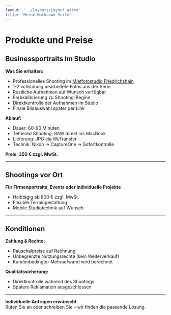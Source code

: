 ```yaml
---
layout: '../layouts/Layout.astro'
title: 'Meine Markdown-Seite'
---
```


# Produkte und Preise

## Businessportraits im Studio

**Was Sie erhalten:**
- Professionelles Shooting im [Mietfotostudio Friedrichshain](https://www.mietfotostudio.berlin/Onlinebuchung)
- 1-2 vollständig bearbeitete Fotos aus der Serie
- Restliche Aufnahmen auf Wunsch verfügbar
- Farbkalibrierung zu Shooting-Beginn
- Direktkontrolle der Aufnahmen im Studio
- Finale Bildauswahl später per Link

**Ablauf:**
- Dauer: 60-90 Minuten
- Tethered Shooting: RAW direkt ins MacBook
- Lieferung: JPG via WeTransfer
- Technik: Nikon → CaptureOne → Sofortkontrolle

**Preis: 350 € zzgl. MwSt.**

---

## Shootings vor Ort

**Für Firmenportraits, Events oder individuelle Projekte**
- Halbtägig ab 800 € zzgl. MwSt.
- Flexible Termingestaltung
- Mobile Studiotechnik auf Wunsch

---

## Konditionen

**Zahlung & Rechte:**
- Pauschalpreise auf Rechnung
- Unbegrenzte Nutzungsrechte (kein Weiterverkauf)
- Kundenbedingter Mehraufwand wird berechnet

**Qualitätssicherung:**
- Direktkontrolle während des Shootings
- Spätere Reklamation ausgeschlossen

---

**Individuelle Anfragen erwünscht.**  
Rufen Sie an oder schreiben Sie – wir finden die passende Lösung.


